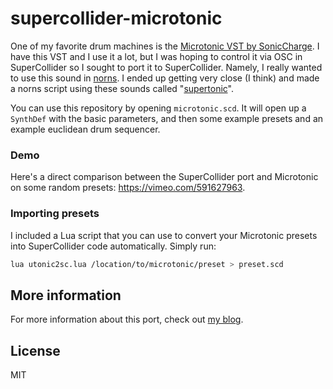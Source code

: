 # supercollider-microtonic

One of my favorite drum machines is the [Microtonic VST by SonicCharge](https://soniccharge.Com/microtonic). I have this VST and I use it a lot, but I was hoping to control it via OSC in SuperCollider so I sought to port it to SuperCollider. Namely, I really wanted to use this sound in [norns](https://monome.org/#norns). I ended up getting very close (I think) and made a norns script using these sounds called "[supertonic](https://schollz.com/blog/supertonic/)".

You can use this repository by opening `microtonic.scd`. It will open up a `SynthDef` with the basic parameters, and then some example presets and an example euclidean drum sequencer.

### Demo

Here's a direct comparison between the SuperCollider port and Microtonic on some random presets: https://vimeo.com/591627963.


### Importing presets

I included a Lua script that you can use to convert your Microtonic presets into SuperCollider code automatically. Simply run:

```bash
lua utonic2sc.lua /location/to/microtonic/preset > preset.scd
```

## More information


For more information about this port, check out [my blog](https://schollz.com/blog/microtonic).

## License

MIT